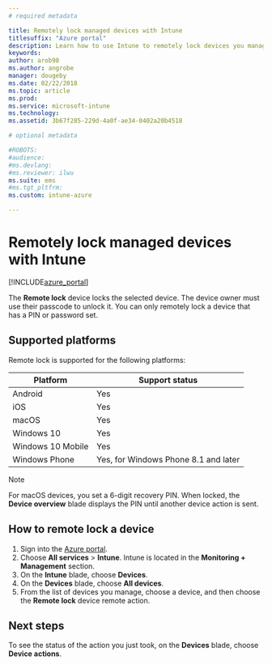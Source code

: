 ```yaml
---
# required metadata

title: Remotely lock managed devices with Intune
titlesuffix: "Azure portal"
description: Learn how to use Intune to remotely lock devices you manage."
keywords:
author: arob98
ms.author: angrobe
manager: dougeby
ms.date: 02/22/2018
ms.topic: article
ms.prod:
ms.service: microsoft-intune
ms.technology:
ms.assetid: 3b67f285-229d-4a0f-ae34-0402a20b4518

# optional metadata

#ROBOTS:
#audience:
#ms.devlang:
#ms.reviewer: ilwu
ms.suite: ems
#ms.tgt_pltfrm:
ms.custom: intune-azure

---
```


# Remotely lock managed devices with Intune


[!INCLUDE[azure_portal](./includes/azure_portal.md)]

The **Remote lock** device locks the selected device. The device owner must use their passcode to unlock it. You can only remotely lock a device that has a PIN or password set.

## Supported platforms

Remote lock is supported for the following platforms:

|Platform|Support status|
|---|---|
|Android|Yes|
|iOS|Yes|
|macOS|Yes|
|Windows 10|Yes|
|Windows 10 Mobile|Yes|
|Windows Phone|Yes, for Windows Phone 8.1 and later|

> [!NOTE]  
> For macOS devices, you set a 6-digit recovery PIN. When locked, the **Device overview** blade displays the PIN until another device action is sent.

## How to remote lock a device

1. Sign into the [Azure portal](https://portal.azure.com).
2. Choose **All services** > **Intune**. Intune is located in the **Monitoring + Management** section.
3. On the **Intune** blade, choose **Devices**.
4. On the **Devices** blade, choose **All devices**.
5. From the list of devices you manage, choose a device, and then choose the **Remote lock** device remote action.

## Next steps

To see the status of the action you just took, on the **Devices** blade, choose **Device actions**.
